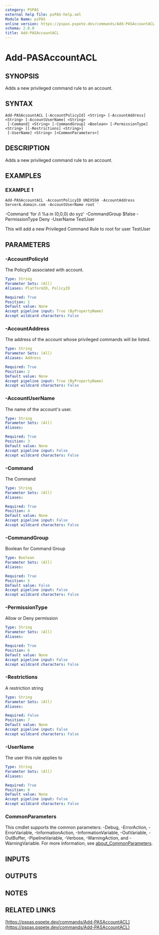 ```yaml
---
category: PSPAS
external help file: psPAS-help.xml
Module Name: psPAS
online version: https://pspas.pspete.dev/commands/Add-PASAccountACL
schema: 2.0.0
title: Add-PASAccountACL
---
```


# Add-PASAccountACL

## SYNOPSIS
Adds a new privileged command rule to an account.

## SYNTAX

```
Add-PASAccountACL [-AccountPolicyId] <String> [-AccountAddress] <String> [-AccountUserName] <String>
 [-Command] <String> [-CommandGroup] <Boolean> [-PermissionType] <String> [[-Restrictions] <String>]
 [-UserName] <String> [<CommonParameters>]
```

## DESCRIPTION
Adds a new privileged command rule to an account.

## EXAMPLES

### EXAMPLE 1
```
Add-PASAccountACL -AccountPolicyID UNIXSSH -AccountAddress ServerA.domain.com -AccountUserName root `
```

-Command 'for /l %a in (0,0,0) do xyz' -CommandGroup $false -PermissionType Deny -UserName TestUser

This will add a new Privileged Command Rule to root for user TestUser

## PARAMETERS

### -AccountPolicyId
The PolicyID associated with account.

```yaml
Type: String
Parameter Sets: (All)
Aliases: PlatformID, PolicyID

Required: True
Position: 1
Default value: None
Accept pipeline input: True (ByPropertyName)
Accept wildcard characters: False
```

### -AccountAddress
The address of the account whose privileged commands will be listed.

```yaml
Type: String
Parameter Sets: (All)
Aliases: Address

Required: True
Position: 2
Default value: None
Accept pipeline input: True (ByPropertyName)
Accept wildcard characters: False
```

### -AccountUserName
The name of the account's user.

```yaml
Type: String
Parameter Sets: (All)
Aliases:

Required: True
Position: 3
Default value: None
Accept pipeline input: False
Accept wildcard characters: False
```

### -Command
The Command

```yaml
Type: String
Parameter Sets: (All)
Aliases:

Required: True
Position: 4
Default value: None
Accept pipeline input: False
Accept wildcard characters: False
```

### -CommandGroup
Boolean for Command Group

```yaml
Type: Boolean
Parameter Sets: (All)
Aliases:

Required: True
Position: 5
Default value: False
Accept pipeline input: False
Accept wildcard characters: False
```

### -PermissionType
Allow or Deny permission

```yaml
Type: String
Parameter Sets: (All)
Aliases:

Required: True
Position: 6
Default value: None
Accept pipeline input: False
Accept wildcard characters: False
```

### -Restrictions
A restriction string

```yaml
Type: String
Parameter Sets: (All)
Aliases:

Required: False
Position: 7
Default value: None
Accept pipeline input: False
Accept wildcard characters: False
```

### -UserName
The user this rule applies to

```yaml
Type: String
Parameter Sets: (All)
Aliases:

Required: True
Position: 8
Default value: None
Accept pipeline input: False
Accept wildcard characters: False
```

### CommonParameters
This cmdlet supports the common parameters: -Debug, -ErrorAction, -ErrorVariable, -InformationAction, -InformationVariable, -OutVariable, -OutBuffer, -PipelineVariable, -Verbose, -WarningAction, and -WarningVariable. For more information, see [about_CommonParameters](http://go.microsoft.com/fwlink/?LinkID=113216).

## INPUTS

## OUTPUTS

## NOTES

## RELATED LINKS

[https://pspas.pspete.dev/commands/Add-PASAccountACL](https://pspas.pspete.dev/commands/Add-PASAccountACL)

